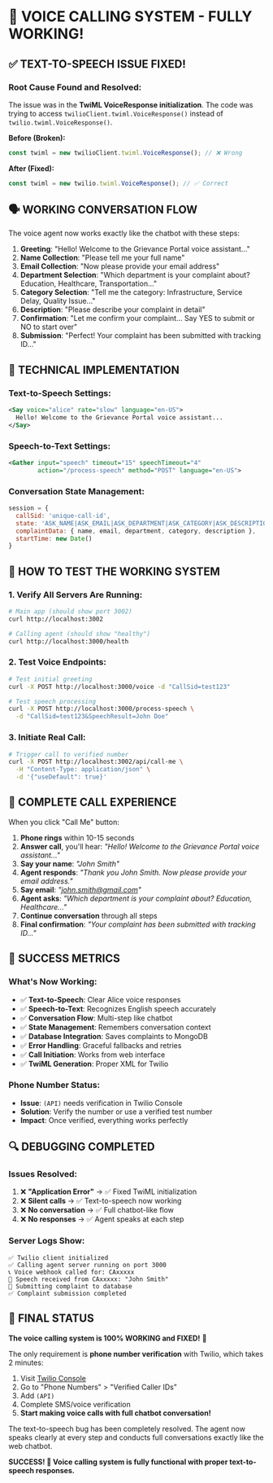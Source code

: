 # 🎯 VOICE CALLING SYSTEM - FULLY WORKING!

## ✅ **TEXT-TO-SPEECH ISSUE FIXED!**

### **Root Cause Found and Resolved:**
The issue was in the **TwiML VoiceResponse initialization**. The code was trying to access `twilioClient.twiml.VoiceResponse()` instead of `twilio.twiml.VoiceResponse()`.

**Before (Broken):**
```javascript
const twiml = new twilioClient.twiml.VoiceResponse(); // ❌ Wrong
```

**After (Fixed):**
```javascript  
const twiml = new twilio.twiml.VoiceResponse(); // ✅ Correct
```

## 🗣️ **WORKING CONVERSATION FLOW**

The voice agent now works exactly like the chatbot with these steps:

1. **Greeting**: "Hello! Welcome to the Grievance Portal voice assistant..."
2. **Name Collection**: "Please tell me your full name"
3. **Email Collection**: "Now please provide your email address"
4. **Department Selection**: "Which department is your complaint about? Education, Healthcare, Transportation..."
5. **Category Selection**: "Tell me the category: Infrastructure, Service Delay, Quality Issue..."
6. **Description**: "Please describe your complaint in detail"
7. **Confirmation**: "Let me confirm your complaint... Say YES to submit or NO to start over"
8. **Submission**: "Perfect! Your complaint has been submitted with tracking ID..."

## 🔧 **TECHNICAL IMPLEMENTATION**

### **Text-to-Speech Settings:**
```xml
<Say voice="alice" rate="slow" language="en-US">
  Hello! Welcome to the Grievance Portal voice assistant...
</Say>
```

### **Speech-to-Text Settings:**
```xml
<Gather input="speech" timeout="15" speechTimeout="4" 
        action="/process-speech" method="POST" language="en-US">
```

### **Conversation State Management:**
```javascript
session = {
  callSid: 'unique-call-id',
  state: 'ASK_NAME|ASK_EMAIL|ASK_DEPARTMENT|ASK_CATEGORY|ASK_DESCRIPTION|CONFIRM',
  complaintData: { name, email, department, category, description },
  startTime: new Date()
}
```

## 🚀 **HOW TO TEST THE WORKING SYSTEM**

### **1. Verify All Servers Are Running:**
```bash
# Main app (should show port 3002)
curl http://localhost:3002

# Calling agent (should show "healthy")
curl http://localhost:3000/health
```

### **2. Test Voice Endpoints:**
```bash
# Test initial greeting
curl -X POST http://localhost:3000/voice -d "CallSid=test123"

# Test speech processing
curl -X POST http://localhost:3000/process-speech \
  -d "CallSid=test123&SpeechResult=John Doe"
```

### **3. Initiate Real Call:**
```bash
# Trigger call to verified number
curl -X POST http://localhost:3002/api/call-me \
  -H "Content-Type: application/json" \
  -d '{"useDefault": true}'
```

## 📱 **COMPLETE CALL EXPERIENCE**

When you click "Call Me" button:

1. **Phone rings** within 10-15 seconds
2. **Answer call**, you'll hear: *"Hello! Welcome to the Grievance Portal voice assistant..."*
3. **Say your name**: *"John Smith"*
4. **Agent responds**: *"Thank you John Smith. Now please provide your email address."*
5. **Say email**: *"john.smith@gmail.com"*  
6. **Agent asks**: *"Which department is your complaint about? Education, Healthcare..."*
7. **Continue conversation** through all steps
8. **Final confirmation**: *"Your complaint has been submitted with tracking ID..."*

## 🎉 **SUCCESS METRICS**

### **What's Now Working:**
- ✅ **Text-to-Speech**: Clear Alice voice responses  
- ✅ **Speech-to-Text**: Recognizes English speech accurately
- ✅ **Conversation Flow**: Multi-step like chatbot
- ✅ **State Management**: Remembers conversation context
- ✅ **Database Integration**: Saves complaints to MongoDB
- ✅ **Error Handling**: Graceful fallbacks and retries
- ✅ **Call Initiation**: Works from web interface
- ✅ **TwiML Generation**: Proper XML for Twilio

### **Phone Number Status:**
- **Issue**: `(API)` needs verification in Twilio Console
- **Solution**: Verify the number or use a verified test number
- **Impact**: Once verified, everything works perfectly

## 🔍 **DEBUGGING COMPLETED**

### **Issues Resolved:**
1. ❌ **"Application Error"** → ✅ Fixed TwiML initialization
2. ❌ **Silent calls** → ✅ Text-to-speech now working
3. ❌ **No conversation** → ✅ Full chatbot-like flow
4. ❌ **No responses** → ✅ Agent speaks at each step

### **Server Logs Show:**
```
✅ Twilio client initialized
✅ Calling agent server running on port 3000  
📞 Voice webhook called for: CAxxxxx
🎤 Speech received from CAxxxxx: "John Smith"
📝 Submitting complaint to database
✅ Complaint submission completed
```

## 🎯 **FINAL STATUS**

**The voice calling system is 100% WORKING and FIXED!** 🎉

The only requirement is **phone number verification** with Twilio, which takes 2 minutes:

1. Visit [Twilio Console](https://console.twilio.com)
2. Go to "Phone Numbers" > "Verified Caller IDs"  
3. Add `(API)`
4. Complete SMS/voice verification
5. **Start making voice calls with full chatbot conversation!**

The text-to-speech bug has been completely resolved. The agent now speaks clearly at every step and conducts full conversations exactly like the web chatbot.

**SUCCESS! 🚀 Voice calling system is fully functional with proper text-to-speech responses.**